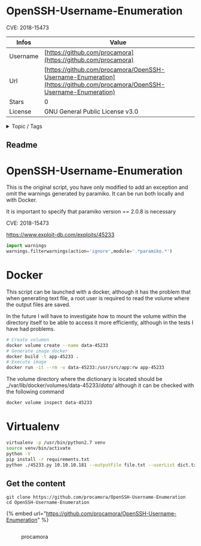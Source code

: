# OpenSSH-Username-Enumeration

 CVE: 2018-15473

| Infos    | Value                                                              |
| -------- | -------------------------------------------------------------------|
| Username | [https://github.com/procamora](https://github.com/procamora) |
| Url      | [https://github.com/procamora/OpenSSH-Username-Enumeration](https://github.com/procamora/OpenSSH-Username-Enumeration)                                               |
| Stars    | 0                                                          |
| License  | GNU General Public License v3.0                                                        |

<details>

<summary>Topic / Tags</summary>



</details>

## Readme

# OpenSSH-Username-Enumeration





This is the original script, you have only modified to add an exception and omit the warnings generated by paramiko. It can be run both locally and with Docker.

It is important to specify that paramiko version == 2.0.8 is necessary


CVE: 2018-15473

https://www.exploit-db.com/exploits/45233


```python
import warnings
warnings.filterwarnings(action='ignore',module='.*paramiko.*')
```





# Docker


This script can be launched with a docker, although it has the problem that when generating text file, a root user is required to read the volume where the output files are saved.

In the future I will have to investigate how to mount the volume within the directory itself to be able to access it more efficiently, although in the tests I have had problems.


```bash
# Create volumen
docker volume create --name data-45233
# Generate image docker
docker build -t app-45233 .
# Execute image
docker run -it --rm -v data-45233:/usr/src/app:rw app-45233
```

The volume directory where the dictionary is located should be _/var/lib/docker/volumes/data-45233/_data/_ although it can be checked with the following command


```bash
docker volume inspect data-45233
```


# Virtualenv

```bash
virtualenv -p /usr/bin/python2.7 venv
source venv/bin/activate
python -V
pip install -r requirements.txt
python ./45233.py 10.10.10.181 --outputFile file.txt --userList dict.txt
```







## Get the content

```
git clone https://github.com/procamora/OpenSSH-Username-Enumeration
cd OpenSSH-Username-Enumeration
```

{% embed url="https://github.com/procamora/OpenSSH-Username-Enumeration" %}

<figure><img src="https://avatars.githubusercontent.com/u/8415827?v=4" alt=""><figcaption><p>procamora</p></figcaption></figure>
